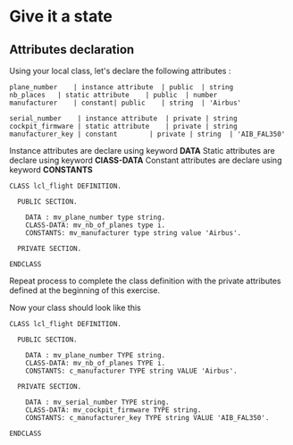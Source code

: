 # Give it a state

## Attributes declaration

Using your local class, let's declare the following attributes :

```
plane_number    | instance attribute  | public  | string
nb_places 	| static attribute    | public  | number
manufacturer	| constant| public    | string  | 'Airbus' 

serial_number    | instance attribute  | private | string
cockpit_firmware | static attribute    | private | string
manufacturer_key | constant	       | private | string  | 'AIB_FAL350'
```

Instance attributes are declare using keyword **DATA**
Static attributes are declare using keyword **ClASS-DATA**
Constant attributes are declare using keyword **CONSTANTS**

```
CLASS lcl_flight DEFINITION.

  PUBLIC SECTION.

    DATA : mv_plane_number type string.
    CLASS-DATA: mv_nb_of_planes type i.
    CONSTANTS: mv_manufacturer type string value 'Airbus'.
	
  PRIVATE SECTION.

ENDCLASS
```

Repeat process to complete the class definition with the private attributes defined at the beginning of this exercise.

Now your class should look like this
```
CLASS lcl_flight DEFINITION.

  PUBLIC SECTION.

    DATA : mv_plane_number TYPE string.
    CLASS-DATA: mv_nb_of_planes TYPE i.
    CONSTANTS: c_manufacturer TYPE string VALUE 'Airbus'.
	
  PRIVATE SECTION.
  
    DATA : mv_serial_number TYPE string.
    CLASS-DATA: mv_cockpit_firmware TYPE string.
    CONSTANTS: c_manufacturer_key TYPE string VALUE 'AIB_FAL350'.

ENDCLASS
```
